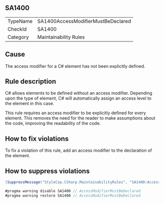 ﻿## SA1400

<table>
<tr>
  <td>TypeName</td>
  <td>SA1400AccessModifierMustBeDeclared</td>
</tr>
<tr>
  <td>CheckId</td>
  <td>SA1400</td>
</tr>
<tr>
  <td>Category</td>
  <td>Maintainability Rules</td>
</tr>
</table>

## Cause

The access modifier for a C# element has not been explicitly defined.

## Rule description

C# allows elements to be defined without an access modifier. Depending upon the type of element, C# will automatically assign an access level to the element in this case.

This rule requires an access modifier to be explicitly defined for every element. This removes the need for the reader to make assumptions about the code, improving the readability of the code.

## How to fix violations

To fix a violation of this rule, add an access modifier to the declaration of the element.

## How to suppress violations

```csharp
[SuppressMessage("StyleCop.CSharp.MaintainabilityRules", "SA1400:AccessModifierMustBeDeclared", Justification = "Reviewed.")]
```

```csharp
#pragma warning disable SA1400 // AccessModifierMustBeDeclared
#pragma warning restore SA1400 // AccessModifierMustBeDeclared
```
